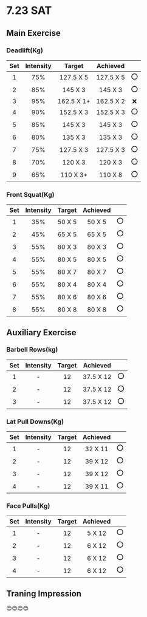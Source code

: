 # 7.23 SAT

## Main Exercise



### Deadlift(Kg)

| Set  | Intensity |   Target   | Achieved  |      |
| :--: | :-------: | :--------: | :-------: | :--: |
|  1   |    75%    | 127.5 X 5  | 127.5 X 5 |  ⭕   |
|  2   |    85%    |  145 X 3   |  145 X 3  |  ⭕   |
|  3   |    95%    | 162.5 X 1+ | 162.5 X 2 |  ❌   |
|  4   |    90%    | 152.5 X 3  | 152.5 X 3 |  ⭕   |
|  5   |    85%    |  145 X 3   |  145 X 3  |  ⭕   |
|  6   |    80%    |  135 X 3   |  135 X 3  |  ⭕   |
|  7   |    75%    | 127.5 X 3  | 127.5 X 3 |  ⭕   |
|  8   |    70%    |  120 X 3   |  120 X 3  |  ⭕   |
|  9   |    65%    |  110 X 3+  |  110 X 8  |  ⭕   |



### Front Squat(Kg)

| Set  | Intensity | Target | Achieved |      |
| :--: | :-------: | :----: | :------: | :--: |
|  1   |    35%    | 50 X 5 |  50 X 5  |  ⭕   |
|  2   |    45%    | 65 X 5 |  65 X 5  |  ⭕   |
|  3   |    55%    | 80 X 3 |  80 X 3  |  ⭕   |
|  4   |    55%    | 80 X 5 |  80 X 5  |  ⭕   |
|  5   |    55%    | 80 X 7 |  80 X 7  |  ⭕   |
|  6   |    55%    | 80 X 4 |  80 X 4  |  ⭕   |
|  7   |    55%    | 80 X 6 |  80 X 6  |  ⭕   |
|  8   |    55%    | 80 X 8 |  80 X 8  |  ⭕   |



## Auxiliary Exercise



### Barbell Rows(kg)

| Set  | Intensity | Target | Achieved  |      |
| :--: | :-------: | :----: | :-------: | :--: |
|  1   |     -     |   12   | 37.5 X 12 |  ⭕   |
|  2   |     -     |   12   | 37.5 X 12 |  ⭕   |
|  3   |     -     |   12   | 37.5 X 12 |  ⭕   |



### Lat Pull Downs(Kg)

| Set  | Intensity | Target | Achieved |      |
| :--: | :-------: | :----: | :------: | :--: |
|  1   |     -     |   12   | 32 X 11  |  ⭕   |
|  2   |     -     |   12   | 39 X 12  |  ⭕   |
|  3   |     -     |   12   | 39 X 12  |  ⭕   |
|  4   |     -     |   12   | 39 X 11  |  ⭕   |



### Face Pulls(Kg)

| Set  | Intensity | Target | Achieved |      |
| :--: | :-------: | :----: | :------: | :--: |
|  1   |     -     |   12   |  5 X 12  |  ⭕   |
|  2   |     -     |   12   |  6 X 12  |  ⭕   |
|  3   |     -     |   12   |  6 X 12  |  ⭕   |
|  4   |     -     |   12   |  6 X 12  |  ⭕   |



## Traning Impression

😊😊😊😊

